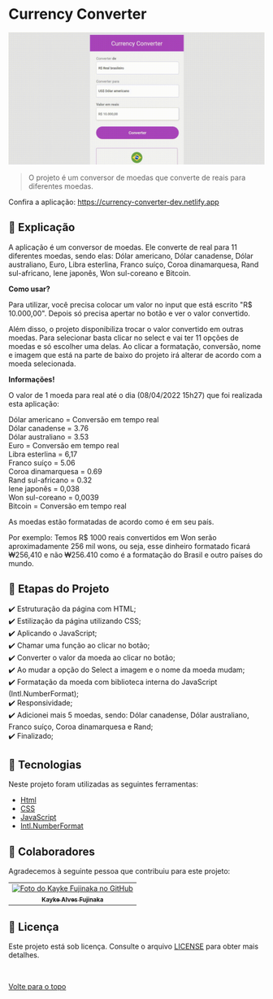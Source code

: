 # Currency Converter

<img src="./assets/img/gif.gif" width="850px" alt="Gif do Teste">

>  O projeto é um conversor de moedas que converte de reais para diferentes moedas.

Confira a aplicação: https://currency-converter-dev.netlify.app

## :page_facing_up: Explicação

A aplicação é um conversor de moedas. Ele converte de real para 11 diferentes moedas, sendo elas: Dólar americano, Dólar canadense, Dólar australiano, Euro, Libra esterlina, Franco suíço, Coroa dinamarquesa, Rand sul-africano, Iene japonês, Won sul-coreano e Bitcoin.

<b>Como usar?</b>

Para utilizar, você precisa colocar um valor no input que está escrito "R$ 10.000,00". Depois só precisa apertar no botão e ver o valor convertido. 

Além disso, o projeto disponibiliza trocar o valor convertido em outras moedas. Para selecionar basta clicar no select e vai ter 11 opções de moedas e só escolher uma delas. Ao clicar a formatação, conversão, nome e imagem que está na parte de baixo do projeto irá alterar de acordo com a moeda selecionada.

<b>Informações!</b>

O valor de 1 moeda para real até o dia (08/04/2022 15h27) que foi realizada esta aplicação:

Dólar americano = Conversão em tempo real<br>
Dólar canadense = 3.76<br>
Dólar australiano = 3.53<br>
Euro = Conversão em tempo real<br>
Libra esterlina = 6,17<br>
Franco suíço = 5.06<br>
Coroa dinamarquesa = 0.69<br>
Rand sul-africano = 0.32<br>
Iene japonês = 0,038<br>
Won sul-coreano = 0,0039<br>
Bitcoin = Conversão em tempo real

As moedas estão formatadas de acordo como é em seu país.

Por exemplo: Temos R$ 1000 reais convertidos em Won serão aproximadamente 256 mil wons, ou seja, esse dinheiro formatado ficará ₩256,410 e não ₩256.410 como é a formatação do Brasil e outro países do mundo.

## :dart: Etapas do Projeto ##

:heavy_check_mark: Estruturação da página com HTML;\
:heavy_check_mark: Estilização da página utilizando CSS;\
:heavy_check_mark: Aplicando o JavaScript;\
:heavy_check_mark: Chamar uma função ao clicar no botão;\
:heavy_check_mark: Converter o valor da moeda ao clicar no botão;\
:heavy_check_mark: Ao mudar a opção do Select a imagem e o nome da moeda mudam;\
:heavy_check_mark: Formatação da moeda com biblioteca interna do JavaScript (Intl.NumberFormat);\
:heavy_check_mark: Responsividade;\
:heavy_check_mark: Adicionei mais 5 moedas, sendo: Dólar canadense, Dólar australiano, Franco suíço, Coroa dinamarquesa e Rand;\
:heavy_check_mark: Finalizado;

## :rocket: Tecnologias ##

Neste projeto foram utilizadas as seguintes ferramentas:

- [Html](https://developer.mozilla.org/pt-BR/docs/Web/HTML/Element/html/)  
- [CSS](https://developer.mozilla.org/pt-BR/docs/Web/CSS)  
- [JavaScript](https://developer.mozilla.org/pt-BR/docs/Web/JavaScript) 
- [Intl.NumberFormat](https://developer.mozilla.org/pt-BR/docs/Web/JavaScript/Reference/Global_Objects/Intl/NumberFormat) 


## 🤝 Colaboradores

Agradecemos à seguinte pessoa que contribuiu para este projeto:

<table>
  <tr>
    <td align="center">
      <a href="#">
        <img src="https://avatars.githubusercontent.com/u/98772000?s=400&u=80de9af672be7f75cc7a546838552cf63d5b82fe&v=4" width="140px;" alt="Foto do Kayke Fujinaka no GitHub"/><br>
        <sub>
          <b>Kayke Alves Fujinaka</b>
        </sub>
      </a>
    </td>
  </tr>
</table>

## 📝 Licença

Este projeto está sob licença. Consulte o arquivo [LICENSE](LICENSE.md) para obter mais detalhes.

&#xa0;

<a href="#top">Volte para o topo</a>